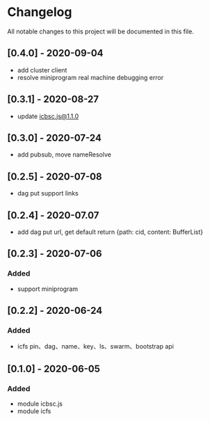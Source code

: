 # Changelog

All notable changes to this project will be documented in this file.

## [0.4.0] - 2020-09-04

- add cluster client
- resolve miniprogram real machine debugging error

## [0.3.1] - 2020-08-27

- update icbsc.js@1.1.0

## [0.3.0] - 2020-07-24

- add pubsub, move nameResolve

## [0.2.5] - 2020-07-08

- dag put support links 

## [0.2.4] - 2020-07.07

- add dag put url, get default return {path: cid, content: BufferList}

## [0.2.3] - 2020-07-06

### Added

- support miniprogram

## [0.2.2] - 2020-06-24

### Added

- icfs pin、dag、name、key、ls、swarm、bootstrap api 

## [0.1.0] - 2020-06-05

### Added

- module icbsc.js
- module icfs
